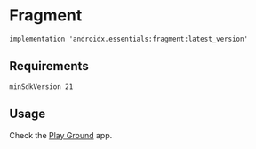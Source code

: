 # Fragment
```
implementation 'androidx.essentials:fragment:latest_version'
```
## Requirements
```
minSdkVersion 21
```
## Usage
Check the [Play Ground](https://github.com/kunal26das/AndroidX-Essentials/tree/master/play-ground/src/main/java/androidx/essentials/playground) app.
